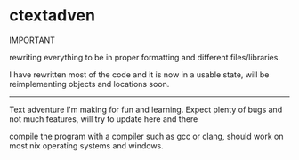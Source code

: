 # ctextadven

IMPORTANT

rewriting everything to be in proper formatting and different files/libraries.  

I have rewritten most of the code and it is now in a usable state, will be reimplementing objects and locations soon. 


_______________________________________________


Text adventure I'm making for fun and learning. Expect plenty of bugs and not much features, will try to update here and there

compile the program with a compiler such as gcc or clang, should work on most nix operating systems and windows. 


